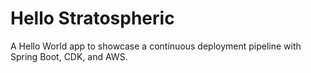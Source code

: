 # Hello Stratospheric

A Hello World app to showcase a continuous deployment pipeline with Spring Boot, CDK, and AWS.
